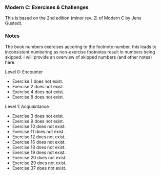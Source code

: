 ### Modern C: Exercises & Challenges
This is based on the 2nd edition (minor rev. 2) of Modern C by Jens Gustedt.

### Notes
The book numbers exercises accoring to the footnote number, this leads to inconsistent numbering as non-exercise footnotes result in numbers being skipped.
I will provide an overview of skipped numbers (and other notes) here.

Level 0: Encounter
- Exercise 1 does not exist.
- Exercise 2 does not exist.
- Exercise 4 does not exist.
- Exercise 8 does not exist.

Level 1: Acquaintance
- Exercise 3 does not exist.
- Exercise 9 does not exist.
- Exercise 10 does not exist.
- Exercise 11 does not exist.
- Exercise 12 does not exist.
- Exercise 16 does not exist.
- Exercise 18 does not exist.
- Exercise 19 does not exist.
- Exercise 20 does not exist.
- Exercise 29 does not exist.
- Exercise 37 does not exist.
